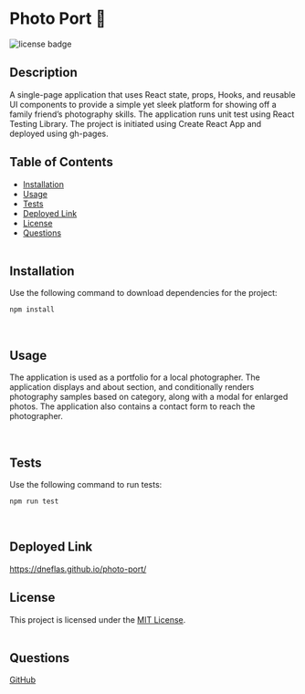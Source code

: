 # Photo Port 📸

![license badge](https://img.shields.io/badge/license-MIT-blue)

## Description
A single-page application that uses React state, props, Hooks, and reusable UI components to provide a simple yet sleek platform for showing off a family friend’s photography skills. The application runs unit test using React Testing Library. The project is initiated using Create React App and deployed using gh-pages.

## Table of Contents

- [Installation](#installation)
- [Usage](#usage)
- [Tests](#tests)
- [Deployed Link](#deployed-link)
- [License](#license)
- [Questions](#questions)  
  <br>

## Installation

Use the following command to download dependencies for the project:

```
npm install
```

  <br>

## Usage
The application is used as a portfolio for a local photographer. The application displays and about section, and conditionally renders photography samples based on category, along with a modal for enlarged photos. The application also contains a contact form to reach the photographer.

<br>

## Tests

Use the following command to run tests:

```
npm run test
```
<br>

## Deployed Link

https://dneflas.github.io/photo-port/
 <br>

## License

This project is licensed under the [MIT License](https://choosealicense.com/licenses/mit/).  
 </br>

## Questions

[GitHub](https://github.com/dneflas)

